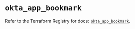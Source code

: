 # `okta_app_bookmark`

Refer to the Terraform Registry for docs: [`okta_app_bookmark`](https://registry.terraform.io/providers/okta/okta/4.17.0/docs/resources/app_bookmark).
